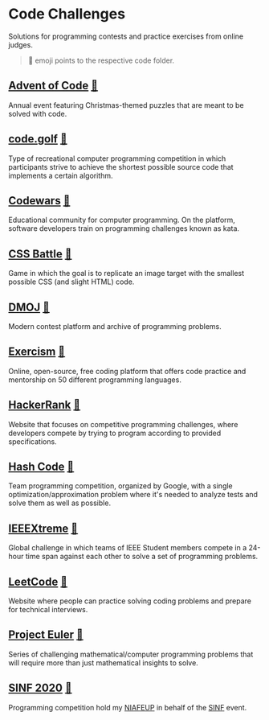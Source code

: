 # Code Challenges

Solutions for programming contests and practice exercises from online judges.

> 📂 emoji points to the respective code folder.

## [Advent of Code](https://adventofcode.com/) [📂](Advent%20of%20Code)

Annual event featuring Christmas-themed puzzles that are meant to be solved with code.

## [code.golf](https://code.golf/) [📂](code.golf)

Type of recreational computer programming competition in which participants strive to achieve the shortest possible source code that implements a certain algorithm.

## [Codewars](https://www.codewars.com/dashboard) [📂](CodeWars)

Educational community for computer programming. On the platform, software developers train on programming challenges known as kata.

## [CSS Battle](https://cssbattle.dev/)  [📂](CSS%20Battle)

Game in which the goal is to replicate an image target with the smallest possible CSS (and slight HTML) code.

## [DMOJ](https://dmoj.ca/) [📂](DMOJ)

Modern contest platform and archive of programming problems.

## [Exercism](https://exercism.io/) [📂](Exercism)

Online, open-source, free coding platform that offers code practice and mentorship on 50 different programming languages.

## [HackerRank](https://www.hackerrank.com/) [📂](HackerRank)

Website that focuses on competitive programming challenges, where developers compete by trying to program according to provided specifications.

## [Hash Code](https://codingcompetitions.withgoogle.com/hashcode/) [📂](Hash%20Code)

Team programming competition, organized by Google, with a single optimization/approximation problem where it's needed to analyze tests and solve them as well as possible.

## [IEEEXtreme](https://ieeextreme.org/) [📂](IEEEXtreme)

Global challenge in which teams of IEEE Student members compete in a 24-hour time span against each other to solve a set of programming problems.

## [LeetCode](https://leetcode.com/) [📂](LeetCode)

Website where people can practice solving coding problems and prepare for technical interviews.

## [Project Euler](https://projecteuler.net/) [📂](Project%20Euler)

Series of challenging mathematical/computer programming problems that will require more than just mathematical insights to solve.

## [SINF 2020](https://www.sinf.pt/competicao-programacao/) [📂](SINF%202020)

Programming competition hold my [NIAFEUP](https://ni.fe.up.pt/) in behalf of the [SINF](https://www.sinf.pt/) event.
